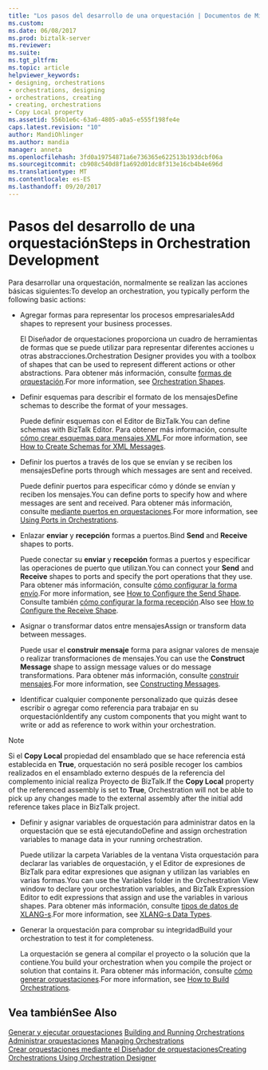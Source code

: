 ```yaml
---
title: "Los pasos del desarrollo de una orquestación | Documentos de Microsoft"
ms.custom: 
ms.date: 06/08/2017
ms.prod: biztalk-server
ms.reviewer: 
ms.suite: 
ms.tgt_pltfrm: 
ms.topic: article
helpviewer_keywords:
- designing, orchestrations
- orchestrations, designing
- orchestrations, creating
- creating, orchestrations
- Copy Local property
ms.assetid: 556b1e6c-63a6-4805-a0a5-e555f198fe4e
caps.latest.revision: "10"
author: MandiOhlinger
ms.author: mandia
manager: anneta
ms.openlocfilehash: 3fd0a19754871a6e736365e622513b193dcbf06a
ms.sourcegitcommit: cb908c540d8f1a692d01dc8f313e16cb4b4e696d
ms.translationtype: MT
ms.contentlocale: es-ES
ms.lasthandoff: 09/20/2017
---
```

# <a name="steps-in-orchestration-development"></a><span data-ttu-id="627c6-102">Pasos del desarrollo de una orquestación</span><span class="sxs-lookup"><span data-stu-id="627c6-102">Steps in Orchestration Development</span></span>
<span data-ttu-id="627c6-103">Para desarrollar una orquestación, normalmente se realizan las acciones básicas siguientes:</span><span class="sxs-lookup"><span data-stu-id="627c6-103">To develop an orchestration, you typically perform the following basic actions:</span></span>  
  
-   <span data-ttu-id="627c6-104">Agregar formas para representar los procesos empresariales</span><span class="sxs-lookup"><span data-stu-id="627c6-104">Add shapes to represent your business processes.</span></span>  
  
     <span data-ttu-id="627c6-105">El Diseñador de orquestaciones proporciona un cuadro de herramientas de formas que se puede utilizar para representar diferentes acciones u otras abstracciones.</span><span class="sxs-lookup"><span data-stu-id="627c6-105">Orchestration Designer provides you with a toolbox of shapes that can be used to represent different actions or other abstractions.</span></span> <span data-ttu-id="627c6-106">Para obtener más información, consulte [formas de orquestación](../core/orchestration-shapes.md).</span><span class="sxs-lookup"><span data-stu-id="627c6-106">For more information, see [Orchestration Shapes](../core/orchestration-shapes.md).</span></span>  
  
-   <span data-ttu-id="627c6-107">Definir esquemas para describir el formato de los mensajes</span><span class="sxs-lookup"><span data-stu-id="627c6-107">Define schemas to describe the format of your messages.</span></span>  
  
     <span data-ttu-id="627c6-108">Puede definir esquemas con el Editor de BizTalk.</span><span class="sxs-lookup"><span data-stu-id="627c6-108">You can define schemas with BizTalk Editor.</span></span> <span data-ttu-id="627c6-109">Para obtener más información, consulte [cómo crear esquemas para mensajes XML](../core/how-to-create-schemas-for-xml-messages.md).</span><span class="sxs-lookup"><span data-stu-id="627c6-109">For more information, see [How to Create Schemas for XML Messages](../core/how-to-create-schemas-for-xml-messages.md).</span></span>  
  
-   <span data-ttu-id="627c6-110">Definir los puertos a través de los que se envían y se reciben los mensajes</span><span class="sxs-lookup"><span data-stu-id="627c6-110">Define ports through which messages are sent and received.</span></span>  
  
     <span data-ttu-id="627c6-111">Puede definir puertos para especificar cómo y dónde se envían y reciben los mensajes.</span><span class="sxs-lookup"><span data-stu-id="627c6-111">You can define ports to specify how and where messages are sent and received.</span></span> <span data-ttu-id="627c6-112">Para obtener más información, consulte [mediante puertos en orquestaciones](../core/using-ports-in-orchestrations.md).</span><span class="sxs-lookup"><span data-stu-id="627c6-112">For more information, see [Using Ports in Orchestrations](../core/using-ports-in-orchestrations.md).</span></span>  
  
-   <span data-ttu-id="627c6-113">Enlazar **enviar** y **recepción** formas a puertos.</span><span class="sxs-lookup"><span data-stu-id="627c6-113">Bind **Send** and **Receive** shapes to ports.</span></span>  
  
     <span data-ttu-id="627c6-114">Puede conectar su **enviar** y **recepción** formas a puertos y especificar las operaciones de puerto que utilizan.</span><span class="sxs-lookup"><span data-stu-id="627c6-114">You can connect your **Send** and **Receive** shapes to ports and specify the port operations that they use.</span></span> <span data-ttu-id="627c6-115">Para obtener más información, consulte [cómo configurar la forma envío](../core/how-to-configure-the-send-shape.md).</span><span class="sxs-lookup"><span data-stu-id="627c6-115">For more information, see [How to Configure the Send Shape](../core/how-to-configure-the-send-shape.md).</span></span> <span data-ttu-id="627c6-116">Consulte también [cómo configurar la forma recepción](../core/how-to-configure-the-receive-shape.md).</span><span class="sxs-lookup"><span data-stu-id="627c6-116">Also see [How to Configure the Receive Shape](../core/how-to-configure-the-receive-shape.md).</span></span>  
  
-   <span data-ttu-id="627c6-117">Asignar o transformar datos entre mensajes</span><span class="sxs-lookup"><span data-stu-id="627c6-117">Assign or transform data between messages.</span></span>  
  
     <span data-ttu-id="627c6-118">Puede usar el **construir mensaje** forma para asignar valores de mensaje o realizar transformaciones de mensajes.</span><span class="sxs-lookup"><span data-stu-id="627c6-118">You can use the **Construct Message** shape to assign message values or do message transformations.</span></span> <span data-ttu-id="627c6-119">Para obtener más información, consulte [construir mensajes](../core/constructing-messages.md).</span><span class="sxs-lookup"><span data-stu-id="627c6-119">For more information, see [Constructing Messages](../core/constructing-messages.md).</span></span>  
  
-   <span data-ttu-id="627c6-120">Identificar cualquier componente personalizado que quizás desee escribir o agregar como referencia para trabajar en su orquestación</span><span class="sxs-lookup"><span data-stu-id="627c6-120">Identify any custom components that you might want to write or add as reference to work within your orchestration.</span></span>  
  
> [!NOTE]
>  <span data-ttu-id="627c6-121">Si el **Copy Local** propiedad del ensamblado que se hace referencia está establecida en **True**, orquestación no será posible recoger los cambios realizados en el ensamblado externo después de la referencia del complemento inicial realiza Proyecto de BizTalk.</span><span class="sxs-lookup"><span data-stu-id="627c6-121">If the **Copy Local** property of the referenced assembly is set to **True**, Orchestration will not be able to pick up any changes made to the external assembly after the initial add reference takes place in BizTalk project.</span></span>  
  
-   <span data-ttu-id="627c6-122">Definir y asignar variables de orquestación para administrar datos en la orquestación que se está ejecutando</span><span class="sxs-lookup"><span data-stu-id="627c6-122">Define and assign orchestration variables to manage data in your running orchestration.</span></span>  
  
     <span data-ttu-id="627c6-123">Puede utilizar la carpeta Variables de la ventana Vista orquestación para declarar las variables de orquestación, y el Editor de expresiones de BizTalk para editar expresiones que asignan y utilizan las variables en varias formas.</span><span class="sxs-lookup"><span data-stu-id="627c6-123">You can use the Variables folder in the Orchestration View window to declare your orchestration variables, and BizTalk Expression Editor to edit expressions that assign and use the variables in various shapes.</span></span> <span data-ttu-id="627c6-124">Para obtener más información, consulte [tipos de datos de XLANG-s](../core/xlang-s-data-types.md).</span><span class="sxs-lookup"><span data-stu-id="627c6-124">For more information, see [XLANG-s Data Types](../core/xlang-s-data-types.md).</span></span>  
  
-   <span data-ttu-id="627c6-125">Generar la orquestación para comprobar su integridad</span><span class="sxs-lookup"><span data-stu-id="627c6-125">Build your orchestration to test it for completeness.</span></span>  
  
     <span data-ttu-id="627c6-126">La orquestación se genera al compilar el proyecto o la solución que la contiene.</span><span class="sxs-lookup"><span data-stu-id="627c6-126">You build your orchestration when you compile the project or solution that contains it.</span></span> <span data-ttu-id="627c6-127">Para obtener más información, consulte [cómo generar orquestaciones](../core/how-to-build-orchestrations.md).</span><span class="sxs-lookup"><span data-stu-id="627c6-127">For more information, see [How to Build Orchestrations](../core/how-to-build-orchestrations.md).</span></span>  
  
## <a name="see-also"></a><span data-ttu-id="627c6-128">Vea también</span><span class="sxs-lookup"><span data-stu-id="627c6-128">See Also</span></span>  
 <span data-ttu-id="627c6-129">[Generar y ejecutar orquestaciones](../core/building-and-running-orchestrations.md) </span><span class="sxs-lookup"><span data-stu-id="627c6-129">[Building and Running Orchestrations](../core/building-and-running-orchestrations.md) </span></span>  
 <span data-ttu-id="627c6-130">[Administrar orquestaciones](../core/managing-orchestrations.md) </span><span class="sxs-lookup"><span data-stu-id="627c6-130">[Managing Orchestrations](../core/managing-orchestrations.md) </span></span>  
 [<span data-ttu-id="627c6-131">Crear orquestaciones mediante el Diseñador de orquestaciones</span><span class="sxs-lookup"><span data-stu-id="627c6-131">Creating Orchestrations Using Orchestration Designer</span></span>](../core/creating-orchestrations-using-orchestration-designer.md)